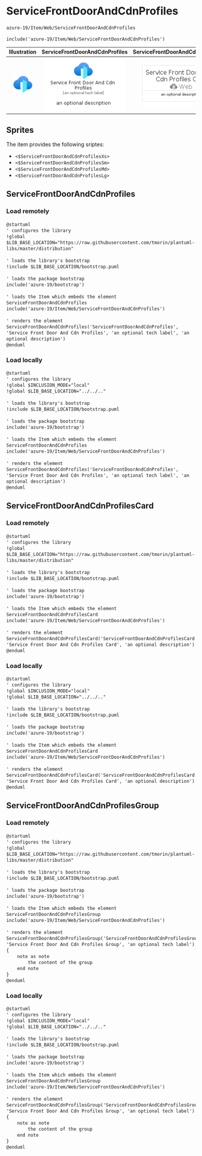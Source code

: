 # ServiceFrontDoorAndCdnProfiles


```text
azure-19/Item/Web/ServiceFrontDoorAndCdnProfiles
```

```text
include('azure-19/Item/Web/ServiceFrontDoorAndCdnProfiles')
```



| Illustration | ServiceFrontDoorAndCdnProfiles | ServiceFrontDoorAndCdnProfilesCard | ServiceFrontDoorAndCdnProfilesGroup |
| :---: | :---: | :---: | :---: |
| ![illustration for Illustration](../../../azure-19/Item/Web/ServiceFrontDoorAndCdnProfiles.png) | ![illustration for ServiceFrontDoorAndCdnProfiles](../../../azure-19/Item/Web/ServiceFrontDoorAndCdnProfiles.Local.png) | ![illustration for ServiceFrontDoorAndCdnProfilesCard](../../../azure-19/Item/Web/ServiceFrontDoorAndCdnProfilesCard.Local.png) | ![illustration for ServiceFrontDoorAndCdnProfilesGroup](../../../azure-19/Item/Web/ServiceFrontDoorAndCdnProfilesGroup.Local.png) |



## Sprites
The item provides the following sriptes:

- `<$ServiceFrontDoorAndCdnProfilesXs>`
- `<$ServiceFrontDoorAndCdnProfilesSm>`
- `<$ServiceFrontDoorAndCdnProfilesMd>`
- `<$ServiceFrontDoorAndCdnProfilesLg>`





## ServiceFrontDoorAndCdnProfiles

### Load remotely
```plantuml
@startuml
' configures the library
!global $LIB_BASE_LOCATION="https://raw.githubusercontent.com/tmorin/plantuml-libs/master/distribution"

' loads the library's bootstrap
!include $LIB_BASE_LOCATION/bootstrap.puml

' loads the package bootstrap
include('azure-19/bootstrap')

' loads the Item which embeds the element ServiceFrontDoorAndCdnProfiles
include('azure-19/Item/Web/ServiceFrontDoorAndCdnProfiles')

' renders the element
ServiceFrontDoorAndCdnProfiles('ServiceFrontDoorAndCdnProfiles', 'Service Front Door And Cdn Profiles', 'an optional tech label', 'an optional description')
@enduml
```

### Load locally
```plantuml
@startuml
' configures the library
!global $INCLUSION_MODE="local"
!global $LIB_BASE_LOCATION="../../.."

' loads the library's bootstrap
!include $LIB_BASE_LOCATION/bootstrap.puml

' loads the package bootstrap
include('azure-19/bootstrap')

' loads the Item which embeds the element ServiceFrontDoorAndCdnProfiles
include('azure-19/Item/Web/ServiceFrontDoorAndCdnProfiles')

' renders the element
ServiceFrontDoorAndCdnProfiles('ServiceFrontDoorAndCdnProfiles', 'Service Front Door And Cdn Profiles', 'an optional tech label', 'an optional description')
@enduml
```

## ServiceFrontDoorAndCdnProfilesCard

### Load remotely
```plantuml
@startuml
' configures the library
!global $LIB_BASE_LOCATION="https://raw.githubusercontent.com/tmorin/plantuml-libs/master/distribution"

' loads the library's bootstrap
!include $LIB_BASE_LOCATION/bootstrap.puml

' loads the package bootstrap
include('azure-19/bootstrap')

' loads the Item which embeds the element ServiceFrontDoorAndCdnProfilesCard
include('azure-19/Item/Web/ServiceFrontDoorAndCdnProfiles')

' renders the element
ServiceFrontDoorAndCdnProfilesCard('ServiceFrontDoorAndCdnProfilesCard', 'Service Front Door And Cdn Profiles Card', 'an optional description')
@enduml
```

### Load locally
```plantuml
@startuml
' configures the library
!global $INCLUSION_MODE="local"
!global $LIB_BASE_LOCATION="../../.."

' loads the library's bootstrap
!include $LIB_BASE_LOCATION/bootstrap.puml

' loads the package bootstrap
include('azure-19/bootstrap')

' loads the Item which embeds the element ServiceFrontDoorAndCdnProfilesCard
include('azure-19/Item/Web/ServiceFrontDoorAndCdnProfiles')

' renders the element
ServiceFrontDoorAndCdnProfilesCard('ServiceFrontDoorAndCdnProfilesCard', 'Service Front Door And Cdn Profiles Card', 'an optional description')
@enduml
```

## ServiceFrontDoorAndCdnProfilesGroup

### Load remotely
```plantuml
@startuml
' configures the library
!global $LIB_BASE_LOCATION="https://raw.githubusercontent.com/tmorin/plantuml-libs/master/distribution"

' loads the library's bootstrap
!include $LIB_BASE_LOCATION/bootstrap.puml

' loads the package bootstrap
include('azure-19/bootstrap')

' loads the Item which embeds the element ServiceFrontDoorAndCdnProfilesGroup
include('azure-19/Item/Web/ServiceFrontDoorAndCdnProfiles')

' renders the element
ServiceFrontDoorAndCdnProfilesGroup('ServiceFrontDoorAndCdnProfilesGroup', 'Service Front Door And Cdn Profiles Group', 'an optional tech label') {
    note as note
        the content of the group
    end note
}
@enduml
```

### Load locally
```plantuml
@startuml
' configures the library
!global $INCLUSION_MODE="local"
!global $LIB_BASE_LOCATION="../../.."

' loads the library's bootstrap
!include $LIB_BASE_LOCATION/bootstrap.puml

' loads the package bootstrap
include('azure-19/bootstrap')

' loads the Item which embeds the element ServiceFrontDoorAndCdnProfilesGroup
include('azure-19/Item/Web/ServiceFrontDoorAndCdnProfiles')

' renders the element
ServiceFrontDoorAndCdnProfilesGroup('ServiceFrontDoorAndCdnProfilesGroup', 'Service Front Door And Cdn Profiles Group', 'an optional tech label') {
    note as note
        the content of the group
    end note
}
@enduml
```

